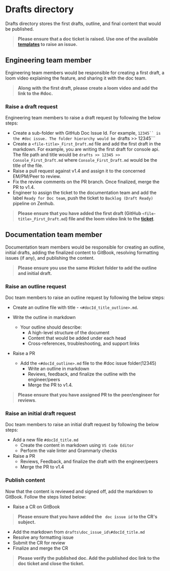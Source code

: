 # Drafts directory
Drafts directory stores the first drafts, outline, and final content that would be published.

> **Please ensure that a doc ticket is raised. Use one of the available [templates](https://github.com/appsmithorg/appsmith-docs/issues/new/choose) to raise an issue.**


## Engineering team member
Engineering team members would be responsible for creating a first draft, a loom video explaining the feature, and sharing it with the doc team.

> **Along with the first draft, please create a loom video and add the link to the #doc.**

### Raise a draft request
Engineering team members to raise a draft request by following the below steps:

* Create a sub-folder with GitHub Doc Issue Id. For example, ```12345`` is the #doc issue. The folder hierarchy would be ```drafts >> 12345```
* Create a ```<file-title>_First_Draft.md``` file and add the first draft in the markdown. For example, you are writing the first draft for console api. The file path and title would be ```drafts >> 12345 >> Console_First_Draft.md``` where ```Console_First_Draft.md``` would be the title of the file.
* Raise a pull request against v1.4 and assign it to the concerned EM/PM/Peer to review.
* Fix the review comments on the PR branch. Once finalized, merge the PR to v1.4.
* Engineer to assign the ticket to the documentation team and add the label ```Ready for Doc team```, push the ticket to ```Backlog (Draft Ready)``` pipeline on Zenhub. 

> **Please ensure that you have added the first draft (GitHub ```<file-title>_First_Draft.md```) file and the loom video link to the [ticket](https://github.com/appsmithorg/appsmith-docs/issues)**.

## Documentation team member
Documentation team members would be responsible for creating an outline, initial drafts, adding the finalized content to GitBook, resolving formatting issues (if any), and publishing the content.

> **Please ensure you use the same #ticket folder to add the outline and initial draft.** 

### Raise an outline request 
Doc team members to raise an outline request by following the below steps:
* Create an outline file with title - ```<#docId_title_outline>.md```. 
* Write the outline in markdown
    * Your outline should describe:
        * A high-level structure of the document
        * Content that would be added under each head
        * Cross-references, troubleshooting, and support links

* Raise a PR
    * Add the ```<#docId_outline>.md``` file to the #doc issue folder(12345)
        * Write an outline in markdown
        * Reviews, feedback, and finalize the outline with the engineer/peers
        * Merge the PR to v1.4.

 > **Please ensure that you have assigned PR to the peer/engineer for reviews**.     

### Raise an initial draft request
Doc team members to raise an initial draft request by following the below steps:
* Add a new file ```#docId_title.md```
    * Create the content in markdown using ```VS Code Editor```
    * Perform the vale linter and Grammarly checks
* Raise a PR
    * Reviews, Feedback, and finalize the draft with the engineer/peers
    * Merge the PR to v1.4

### Publish content
Now that the content is reviewed and signed off, add the markdown to GitBook. Follow the steps listed below:
* Raise a CR on GitBook

> **Please ensure that you have added the ``` doc issue id``` to the CR's subject.**

* Add the markdown from ```drafts\doc_issue_id\#docId_title.md```
* Resolve any formatting issue
* Submit the CR for review
* Finalize and merge the CR

> **Please verify the published doc. Add the published doc link to the doc ticket and close the ticket.**
